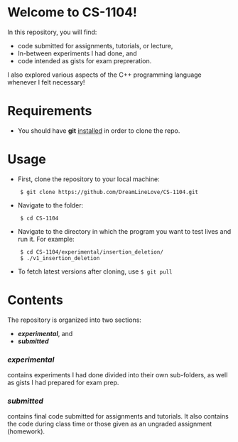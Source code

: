 # Welcome to CS-1104!

In this repository, you will find:
- code submitted for assignments, tutorials, or lecture,
- In-between experiments I had done, and
- code intended as gists for exam prepreration.

I also explored various aspects of the C++ programming language whenever I felt necessary!

# Requirements
- You should have **git** <a href="http://git-scm.com">installed</a> in order to clone the repo.

# Usage
- First, clone the repository to your local machine:
```
    $ git clone https://github.com/DreamLineLove/CS-1104.git
```
- Navigate to the folder:
```
    $ cd CS-1104
```
- Navigate to the directory in which the program you want to test lives and run it. For example:
```
    $ cd CS-1104/experimental/insertion_deletion/
    $ ./v1_insertion_deletion
```
- To fetch latest versions after cloning, use ```$ git pull```

# Contents
The repository is organized into two sections:
- ***experimental***, and
- ***submitted***
### *experimental*
contains experiments I had done divided into their own sub-folders, as well as gists I had prepared for exam prep.
### *submitted*
contains final code submitted for assignments and tutorials. It also contains the code during class time or those given as an ungraded assignment (homework).
<!---
- (Array) insertion and deletion
- Linear search
- Bubble sort
- Module 4 Arrays
    - Multi-dimensional arrays
- Prime check
- Days, hours, minutes, seconds
- Module 4 Strings
--->

